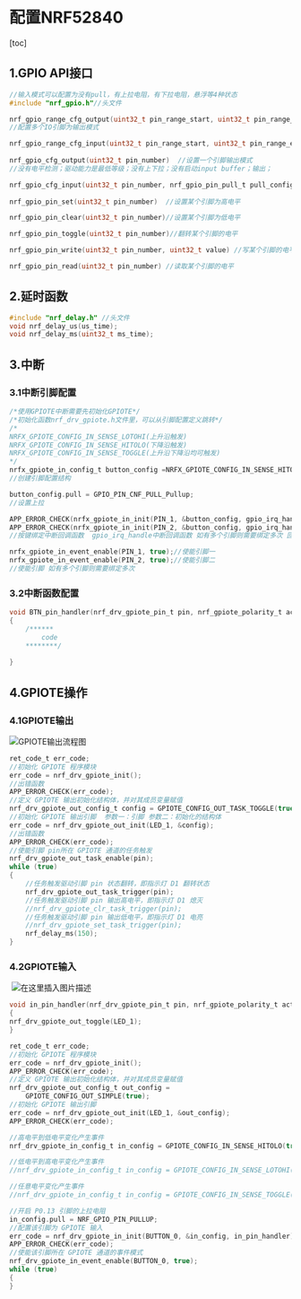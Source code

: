 # 配置NRF52840

[toc]

## 1.GPIO API接口

```c
//输入模式可以配置为没有pull，有上拉电阻，有下拉电阻，悬浮等4种状态
#include "nrf_gpio.h"//头文件

nrf_gpio_range_cfg_output(uint32_t pin_range_start, uint32_t pin_range_end);
//配置多个IO引脚为输出模式

nrf_gpio_range_cfg_input(uint32_t pin_range_start, uint32_t pin_range_end, nrf_gpio_pin_pull_t pull_config)  //配置多个IO引脚为输入模式
     
nrf_gpio_cfg_output(uint32_t pin_number)  //设置一个引脚输出模式
//没有电平检测；驱动能力是最低等级；没有上下拉；没有启动input buffer；输出；

nrf_gpio_cfg_input(uint32_t pin_number, nrf_gpio_pin_pull_t pull_config)//设置一个引脚输入模式没有电平检测；驱动能力是最低等级；上下拉根据传入参数而定；启动input buffer；输入；
    
nrf_gpio_pin_set(uint32_t pin_number)  //设置某个引脚为高电平

nrf_gpio_pin_clear(uint32_t pin_number)//设置某个引脚为低电平

nrf_gpio_pin_toggle(uint32_t pin_number)//翻转某个引脚的电平

nrf_gpio_pin_write(uint32_t pin_number, uint32_t value) //写某个引脚的电平，可以写高，也可以写低

nrf_gpio_pin_read(uint32_t pin_number) //读取某个引脚的电平
```

## 2.延时函数

```c
#include "nrf_delay.h" //头文件
void nrf_delay_us(us_time);  
void nrf_delay_ms(uint32_t ms_time);  
```



## 3.中断

### 3.1中断引脚配置

```c
/*使用GPIOTE中断需要先初始化GPIOTE*/
/*初始化函数nrf_drv_gpiote.h文件里，可以从引脚配置定义跳转*/
/*
NRFX_GPIOTE_CONFIG_IN_SENSE_LOTOHI(上升沿触发)
NRFX_GPIOTE_CONFIG_IN_SENSE_HITOLO(下降沿触发)
NRFX_GPIOTE_CONFIG_IN_SENSE_TOGGLE(上升沿下降沿均可触发)
*/
nrfx_gpiote_in_config_t button_config =NRFX_GPIOTE_CONFIG_IN_SENSE_HITOLO(true);
//创建引脚配置结构

button_config.pull = GPIO_PIN_CNF_PULL_Pullup;
//设置上拉

APP_ERROR_CHECK(nrfx_gpiote_in_init(PIN_1, &button_config, gpio_irq_handle));//绑定引脚1
APP_ERROR_CHECK(nrfx_gpiote_in_init(PIN_2, &button_config, gpio_irq_handle));//绑定引脚2
//按键绑定中断回调函数  gpio_irq_handle中断回调函数 如有多个引脚则需要绑定多次 回调函数可以同一个

nrfx_gpiote_in_event_enable(PIN_1, true);//使能引脚一
nrfx_gpiote_in_event_enable(PIN_2, true);//使能引脚二
//使能引脚 如有多个引脚则需要绑定多次
```

### 3.2中断函数配置

```c
void BTN_pin_handler(nrf_drv_gpiote_pin_t pin, nrf_gpiote_polarity_t action)//BTN_pin_handler函数名可更改，参数不可更改
{
    /******
    	code
    ********/
    
}
```



## 4.GPIOTE操作

### 4.1GPIOTE输出



![GPIOTE输出流程图](https://img-blog.csdnimg.cn/2018122519091158.png?x-oss-process=image/watermark,type_ZmFuZ3poZW5naGVpdGk,shadow_10,text_aHR0cHM6Ly9ibG9nLmNzZG4ubmV0L3FxXzI4ODc3MTI1,size_16,color_FFFFFF,t_70)

```c
ret_code_t err_code;
//初始化 GPIOTE 程序模块
err_code = nrf_drv_gpiote_init();
//出错函数
APP_ERROR_CHECK(err_code);
//定义 GPIOTE 输出初始化结构体，并对其成员变量赋值
nrf_drv_gpiote_out_config_t config = GPIOTE_CONFIG_OUT_TASK_TOGGLE(true);
//初始化 GPIOTE 输出引脚  参数一：引脚 参数二：初始化的结构体
err_code = nrf_drv_gpiote_out_init(LED_1, &config);
//出错函数
APP_ERROR_CHECK(err_code);
//使能引脚 pin所在 GPIOTE 通道的任务触发
nrf_drv_gpiote_out_task_enable(pin);
while (true)
{
    //任务触发驱动引脚 pin 状态翻转，即指示灯 D1 翻转状态
    nrf_drv_gpiote_out_task_trigger(pin);
    //任务触发驱动引脚 pin 输出高电平，即指示灯 D1 熄灭
    //nrf_drv_gpiote_clr_task_trigger(pin);
    //任务触发驱动引脚 pin 输出低电平，即指示灯 D1 电亮
    //nrf_drv_gpiote_set_task_trigger(pin);
    nrf_delay_ms(150);
}
```

### 4.2GPIOTE输入

​			                                                        ![在这里插入图片描述](https://img-blog.csdnimg.cn/20181225191604389.png?x-oss-process=image/watermark,type_ZmFuZ3poZW5naGVpdGk,shadow_10,text_aHR0cHM6Ly9ibG9nLmNzZG4ubmV0L3FxXzI4ODc3MTI1,size_16,color_FFFFFF,t_70)

```c
void in_pin_handler(nrf_drv_gpiote_pin_t pin, nrf_gpiote_polarity_t action)
{
nrf_drv_gpiote_out_toggle(LED_1);
}

ret_code_t err_code;
//初始化 GPIOTE 程序模块
err_code = nrf_drv_gpiote_init();
APP_ERROR_CHECK(err_code);
//定义 GPIOTE 输出初始化结构体，并对其成员变量赋值
nrf_drv_gpiote_out_config_t out_config =
    GPIOTE_CONFIG_OUT_SIMPLE(true);
//初始化 GPIOTE 输出引脚
err_code = nrf_drv_gpiote_out_init(LED_1, &out_config);
APP_ERROR_CHECK(err_code);

//高电平到低电平变化产生事件
nrf_drv_gpiote_in_config_t in_config = GPIOTE_CONFIG_IN_SENSE_HITOLO(true);

//低电平到高电平变化产生事件
//nrf_drv_gpiote_in_config_t in_config = GPIOTE_CONFIG_IN_SENSE_LOTOHI(true);

//任意电平变化产生事件
//nrf_drv_gpiote_in_config_t in_config = GPIOTE_CONFIG_IN_SENSE_TOGGLE(true);

//开启 P0.13 引脚的上拉电阻
in_config.pull = NRF_GPIO_PIN_PULLUP;
//配置该引脚为 GPIOTE 输入
err_code = nrf_drv_gpiote_in_init(BUTTON_0, &in_config, in_pin_handler);
APP_ERROR_CHECK(err_code);
//使能该引脚所在 GPIOTE 通道的事件模式
nrf_drv_gpiote_in_event_enable(BUTTON_0, true);
while (true)
{
}
```


